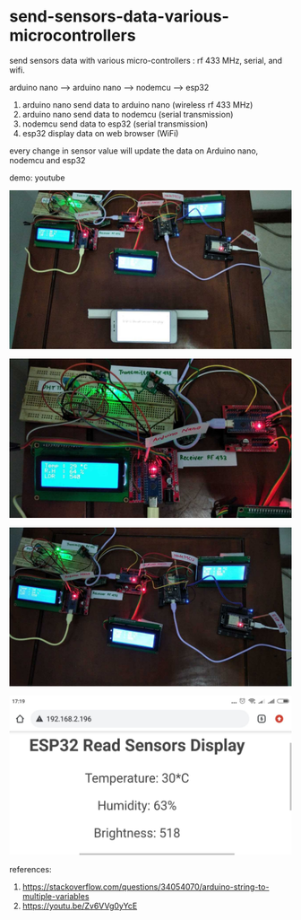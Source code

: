 # send-sensors-data-various-microcontrollers
send sensors data with various micro-controllers : rf 433 MHz, serial, and wifi.

arduino nano --> arduino nano --> nodemcu --> esp32

1. arduino nano send data to arduino nano (wireless rf 433 MHz)
2. arduino nano send data to nodemcu (serial transmission)
3. nodemcu send data to esp32 (serial transmission)
4. esp32 display data on web browser (WiFi) 

every change in sensor value will update the data on Arduino nano, nodemcu and esp32

demo:
youtube

![alt text](https://github.com/jenizar/send-sensors-data-various-microcontrollers/blob/main/Screenshot1.jpg)

![alt text](https://github.com/jenizar/send-sensors-data-various-microcontrollers/blob/main/Screenshot2.jpg)

![alt text](https://github.com/jenizar/send-sensors-data-various-microcontrollers/blob/main/Screenshot3.jpg)

![alt text](https://github.com/jenizar/send-sensors-data-various-microcontrollers/blob/main/Screenshot4.jpeg)

references:
1. https://stackoverflow.com/questions/34054070/arduino-string-to-multiple-variables
2. https://youtu.be/Zv6VVg0yYcE
